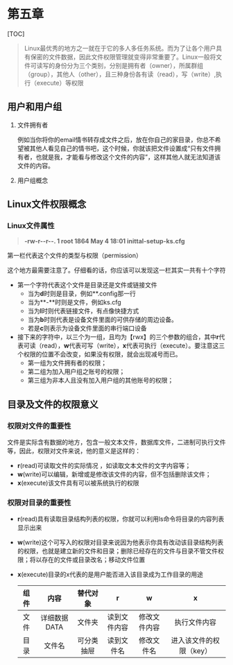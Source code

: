 # 第五章

[TOC]

> Linux最优秀的地方之一就在于它的多人多任务系统。而为了让各个用户具有保密的文件数据，因此文件权限管理就变得非常重要了。Linux一般将文件可读写的身份分为三个类别，分别是拥有者（owner），所属群组（group），其他人（other），且三种身份各有读（read），写（write）,执行（execute）等权限

## 用户和用户组

1. 文件拥有者

   例如当你将你的email情书转存成文件之后，放在你自己的家目录，你总不希望被其他人看见自己的情书吧，这个时候，你就该把文件设置成“只有文件拥有者，也就是我，才能看与修改这个文件的内容”，这样其他人就无法知道该文件的内容。

2. 用户组概念

## Linux文件权限概念

### Linux文件属性

> **-rw-r--r--.   1  root   1864    May   4   18:01   inittal-setup-ks.cfg**

第一栏代表这个文件的类型与权限（permission）

这个地方最需要注意了。仔细看的话，你应该可以发现这一栏其实一共有十个字符

 + 第一个字符代表这个文件是目录还是文件或链接文件
    + 当为**d**时则是目录，例如**.config那一行
    + 当为**-**时则是文件，例如ks.cfg
    + 当为**I**时则代表链接文件，有点像快捷方式
    + 当为**b**时则代表是设备文件里面的可供存储的周边设备。
    + 若是**c**则表示为设备文件里面的串行端口设备
 + 接下来的字符中，以三个为一组，且均为【rwx】的三个参数的组合，其中**r**代表可读（read），**w**代表可写（write），**x**代表可执行（execute）。要注意这三个权限的位置不会改变，如果没有权限，就会出现减号而已。
    + 第一组为文件拥有者的权限；
    + 第二组为加入用户组之账号的权限；
    + 第三组为非本人且没有加入用户组的其他账号的权限；

## 目录及文件的权限意义

### 权限对文件的重要性

文件是实际含有数据的地方，包含一般文本文件，数据库文件，二进制可执行文件等，因此，权限对文件来说，他的意义是这样的：

+ **r**(read)可读取文件的实际情况 ，如读取文本文件的文字内容等；
+ **w**(write)可以编辑，新增或是修改该文件的内容，但不包括删除该文件；
+ **x**(execute)该文件具有可以被系统执行的权限

### 权限对目录的重要性

+ **r**(read)具有读取目录结构列表的权限，你就可以利用ls命令将目录的内容列表显示出来

+ **w**(write)这个可写入的权限对目录来说因为他表示你具有改动该目录结构列表的权限，也就是建立新的文件和目录；删除已经存在的文件与目录不管文件权限；将以存在的文件或目录改名；移动文件位置

+ **x**(execute)目录的x代表的是用户能否进入该目录成为工作目录的用途

  | 组件 |     内容     |  替代对象  |      r       |      w       |            x            |
  | :--: | :----------: | :--------: | :----------: | :----------: | :---------------------: |
  | 文件 | 详细数据DATA |   文件夹   | 读到文件内容 | 修改文件内容 |      执行文件内容       |
  | 目录 |    文件名    | 可分类抽屉 |  读到文件名  |  修改文件名  | 进入该文件的权限（key） |

  

